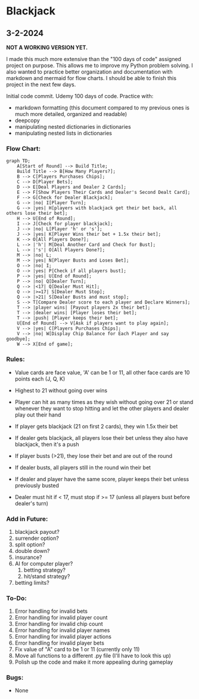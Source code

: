 # Blackjack

## 3-2-2024

**NOT A WORKING VERSION YET.**

I made this much more extensive than the "100 days of code" assigned project on purpose. This allows me to improve my Python problem solving. I also wanted to practice better organization and documentation with markdown and mermaid for flow charts. I should be able to finish this project in the next few days.

Initial code commit. Udemy 100 days of code. Practice with:

* markdown formatting (this document compared to my previous ones is much more detailed, organized and readable)
* deepcopy
* manipulating nested dictionaries in dictionaries
* manipulating nested lists in dictionaries

### **Flow Chart:**

```mermaid
graph TD;
    A[Start of Round] --> Build Title;
    Build Title --> B[How Many Players?];
    B --> C[Players Purchases Chips];
    C --> D[Player Bets];
    D --> E[Deal Players and Dealer 2 Cards];
    E --> F[Show Players Their Cards and Dealer's Second Dealt Card];
    F --> G[Check for Dealer Blackjack];
    G --> |no| I[Player Turn];
    G --> |yes| H[players with blackjack get their bet back, all others lose their bet];
    H --> U[End of Round];
    I --> J[Check for player blackjack];
    J --> |no| L[Player 'h' or 's'];
    J --> |yes| K[Player Wins their bet + 1.5x their bet];
    K --> O[All Players Done?];
    L --> |'h'| M[Deal Another Card and Check for Bust];
    L --> |'s'| O[All Players Done?];
    M --> |no| L;
    M --> |yes| N[Player Busts and Loses Bet];
    O --> |no| I;
    O --> |yes| P[Check if all players bust];
    P --> |yes| U[End of Round];
    P --> |no| Q[Dealer Turn];
    Q --> |<17| Q[Dealer Must Hit];
    Q --> |>=17| S[Dealer Must Stop];
    Q --> |>21| S[Dealer Busts and must stop];
    S --> T[Compare Dealer score to each player and Declare Winners];
    T --> |player wins| [Payout players 2x their bet];
    T --> |dealer wins| [Player loses their bet];
    T --> |push| [Player keeps their bet];
    U[End of Round] --> V[Ask if players want to play again];
    V --> |yes| C[Players Purchases Chips];
    V --> |no| W[Display Chip Balance for Each Player and say goodbye];
    W --> X[End of game];
```

### **Rules:**

* Value cards are face value, 'A' can be 1 or 11, all other face cards are 10 points each (J, Q, K)

* Highest to 21 without going over wins

* Player can hit as many times as they wish without going over 21 or stand whenever they want to stop hitting and let the other players and dealer play out their hand

* If player gets blackjack (21 on first 2 cards), they win 1.5x their bet

* If dealer gets blackjack, all players lose their bet unless they also have blackjack, then it's a push

* If player busts (>21), they lose their bet and are out of the round

* If dealer busts, all players still in the round win their bet

* If dealer and player have the same score, player keeps their bet unless previously busted

* Dealer must hit if < 17, must stop if >= 17 (unless all players bust before dealer's turn)

### **Add in Future:**

1. blackjack payout?
2. surrender option?
3. split option?
4. double down?
5. insurance?
6. AI for computer player?
    1. betting strategy?
    2. hit/stand strategy?
7. betting limits?

### **To-Do:**

1. Error handling for invalid bets
2. Error handling for invalid player count
3. Error handling for invalid chip count
4. Error handling for invalid player names
5. Error handling for invalid player actions
6. Error handling for invalid player bets
7. Fix value of "A" card to be 1 or 11 (currently only 11)
8. Move all functions to a different .py file (I'll have to look this up)
9. Polish up the code and make it more appealing during gameplay

### **Bugs:**

* None
